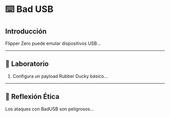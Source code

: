 # ⌨️ Bad USB

## Introducción
Flipper Zero puede emular dispositivos USB...

---
## 🧪 Laboratorio
1. Configura un payload Rubber Ducky básico...

---
## 🤔 Reflexión Ética
Los ataques con BadUSB son peligrosos...
